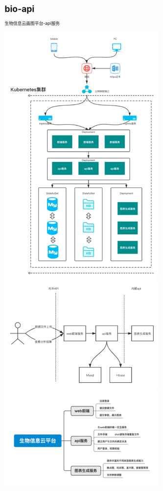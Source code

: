 # bio-api
生物信息云画图平台-api服务

![生物信息云平台部署图](生物信息云平台部署图.png)
![生物信息应用架构](生物信息应用架构.png)
![服务组成](服务组成.png)